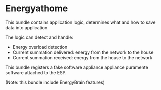 Energyathome
============

This bundle contains application logic, determines what and how to save data into application. 

The logic can detect and handle:

* Energy overload detection
* Current summation delivered: energy from the network to the house
* Current summation received: energy from the house to the network

This bundle registers a fake software appliance appliance puramente software attached to the ESP.

(Note: this bundle include EnergyBrain features)

